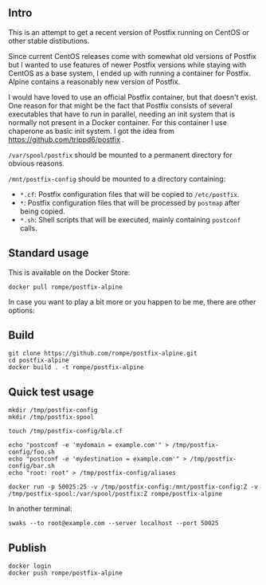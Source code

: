 ## Intro

This is an attempt to get a recent version of Postfix running on CentOS or other stable distibutions.

Since current CentOS releases come with somewhat old versions of Postfix but I wanted to use features of newer Postfix versions while staying with CentOS as a base system, I ended up with running a container for Postfix. Alpine contains a reasonably new version of Postfix.

I would have loved to use an official Postfix container, but that doesn't exist. One reason for that might be the fact that Postfix consists of several executables that have to run in parallel, needing an init system that is normally not present in a Docker container. For this container I use chaperone as basic init system. I got the idea from https://github.com/trippd6/postfix .

`/var/spool/postfix` should be mounted to a permanent directory for obvious reasons.

`/mnt/postfix-config` should be mounted to a directory containing:

* `*.cf`: Postfix configuration files that will be copied to `/etc/postfix`.
* `*`: Postfix configuration files that will be processed by `postmap` after being copied.
* `*.sh`: Shell scripts that will be executed, mainly containing `postconf` calls.


## Standard usage

This is available on the Docker Store:

```
docker pull rompe/postfix-alpine
```

In case you want to play a bit more or you happen to be me, there are other options:


## Build

```
git clone https://github.com/rompe/postfix-alpine.git
cd postfix-alpine
docker build . -t rompe/postfix-alpine
```


## Quick test usage

```
mkdir /tmp/postfix-config
mkdir /tmp/postfix-spool

touch /tmp/postfix-config/bla.cf

echo "postconf -e 'mydomain = example.com'" > /tmp/postfix-config/foo.sh
echo "postconf -e 'mydestination = example.com'" > /tmp/postfix-config/bar.sh
echo "root: root" > /tmp/postfix-config/aliases

docker run -p 50025:25 -v /tmp/postfix-config:/mnt/postfix-config:Z -v /tmp/postfix-spool:/var/spool/postfix:Z rompe/postfix-alpine
```

In another terminal:

```
swaks --to root@example.com --server localhost --port 50025
```

## Publish

```
docker login
docker push rompe/postfix-alpine
```

